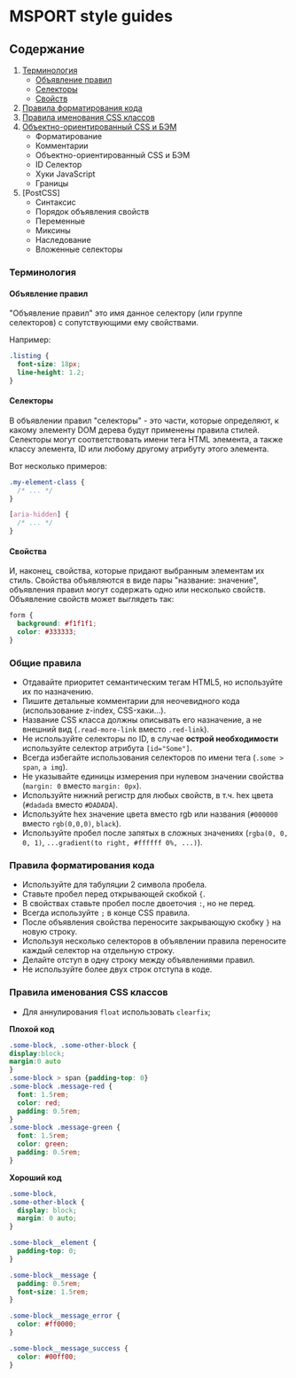 # MSPORT style guides

<h2 id="table-of-contents">Содержание</h2>

1. [Терминология](#terminology)
    - [Объявление правил](#rule-declaration)
    - [Селекторы](#selectors)
    - [Свойств](#properties)
1. [Правила форматирования кода](#css-format)
1. [Правила именования CSS классов](#css-class-name)
1. [Объектно-ориентированный CSS и БЭМ](#css-ocss-bem)
    - Форматирование
    - Комментарии
    - Объектно-ориентированный CSS и БЭМ
    - ID Селектор
    - Хуки JavaScript
    - Границы
1. [PostCSS] 
    - Синтаксис 
    - Порядок объявления свойств 
    - Переменные 
    - Миксины 
    - Наследование 
    - Вложенные селекторы

<h3 id="terminology">Терминология</h3>

<h4 id="rule-declaration">Объявление правил</h4>
"Объявление правил" это имя данное селектору (или группе селекторов) с сопутствующими ему свойствами. 

Например:

```css
.listing {
  font-size: 18px;
  line-height: 1.2;
}
```


<h4 id="selectors">Селекторы</h4>

В объявлении правил "селекторы" - это части, которые определяют, к какому элементу DOM дерева будут применены правила стилей. Селекторы могут соответствовать имени тега HTML элемента, а также классу элемента, ID или любому другому атрибуту этого элемента. 

Вот несколько примеров:

```css
.my-element-class {
  /* ... */
}
```
```css
[aria-hidden] {
  /* ... */
}
```


<h4 id="properties">Свойства</h4>

И, наконец, свойства, которые придают выбранным элементам их стиль. Свойства объявляются в виде пары "название: значение", объявления правил могут содержать одно или несколько свойств. Объявление свойств может выглядеть так:

```css
form {
  background: #f1f1f1;
  color: #333333;
}
```



<h3 id="css-rules-base">Общие правила</h2>

  - Отдавайте приоритет семантическим тегам HTML5, но используйте их по назначению.
  - Пишите детальные комментарии для неочевидного кода (использование z-index, CSS-хаки...).
  - Название CSS класса должны описывать его назначение, а не внешний вид (`.read-more-link` вместо `.red-link`).
  - Не используйте селекторы по ID, в случае **острой необходимости** используйте селектор атрибута `[id="Some"]`.
  - Всегда избегайте использования селекторов по имени тега (`.some > span`, `a img`).
  - Не указывайте единицы измерения при нулевом значении свойства (`margin: 0` вместо `margin: 0px`).
  - Используйте нижний регистр для любыx свойств, в т.ч. hex цвета (`#dadada` вместо `#DADADA`).
  - Используйте hex значение цвета вместо rgb или названия (`#000000` вместо `rgb(0,0,0)`, `black`).
  - Используйте пробел после запятых в сложных значениях (`rgba(0, 0, 0, 1)`, `...gradient(to right, #ffffff 0%, ...)`).



<h3 id="css-rules-format">Правила форматирования кода</h2>

  - Используйте для табуляции 2 символа пробела.
  - Ставьте пробел перед открывающей скобкой `{`.
  - В свойствах ставьте пробел после двоеточия `:`, но не перед.
  - Всегда используйте `;` в конце CSS правила.
  - После объявления свойства переносите закрывающую скобку `}` на новую строку.
  - Используя несколько селекторов в объявлении правила переносите каждый селектор на отдельную строку.
  - Делайте отступ в одну строку между объявлениями правил.
  - Не используйте более двух строк отступа в коде.



<h3 id="css-rules-naming">Правила именования CSS классов</h2>

  - Для аннулирования `float` использовать `clearfix`;

  
**Плохой код**
```css
.some-block, .some-other-block {
display:block;
margin:0 auto
}
.some-block > span {padding-top: 0}
.some-block .message-red {
  font: 1.5rem;
  color: red;
  padding: 0.5rem;
}
.some-block .message-green {
  font: 1.5rem;
  color: green;
  padding: 0.5rem;
}
```

**Хороший код**
```css
.some-block,
.some-other-block {
  display: block;
  margin: 0 auto;
}

.some-block__element {
  padding-top: 0;
}

.some-block__message {
  padding: 0.5rem;
  font-size: 1.5rem;
}

.some-block__message_error {
  color: #ff0000;
}

.some-block__message_success {
  color: #00ff00;
}
```
